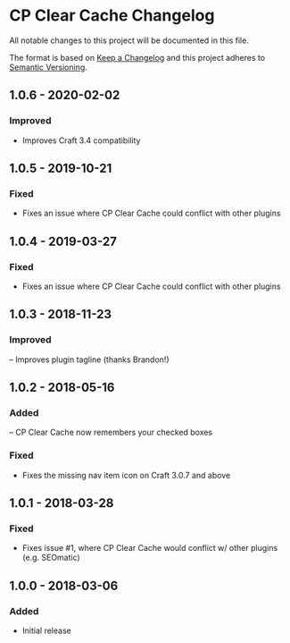 # CP Clear Cache Changelog

All notable changes to this project will be documented in this file.

The format is based on [Keep a Changelog](http://keepachangelog.com/) and this project adheres to [Semantic Versioning](http://semver.org/).

## 1.0.6 - 2020-02-02
### Improved
- Improves Craft 3.4 compatibility  

## 1.0.5 - 2019-10-21
### Fixed
- Fixes an issue where CP Clear Cache could conflict with other plugins

## 1.0.4 - 2019-03-27
### Fixed
- Fixes an issue where CP Clear Cache could conflict with other plugins

## 1.0.3 - 2018-11-23
### Improved
– Improves plugin tagline (thanks Brandon!)

## 1.0.2 - 2018-05-16
### Added
– CP Clear Cache now remembers your checked boxes

### Fixed
- Fixes the missing nav item icon on Craft 3.0.7 and above

## 1.0.1 - 2018-03-28
### Fixed
- Fixes issue #1, where CP Clear Cache would conflict w/ other plugins (e.g. SEOmatic)

## 1.0.0 - 2018-03-06
### Added
- Initial release
